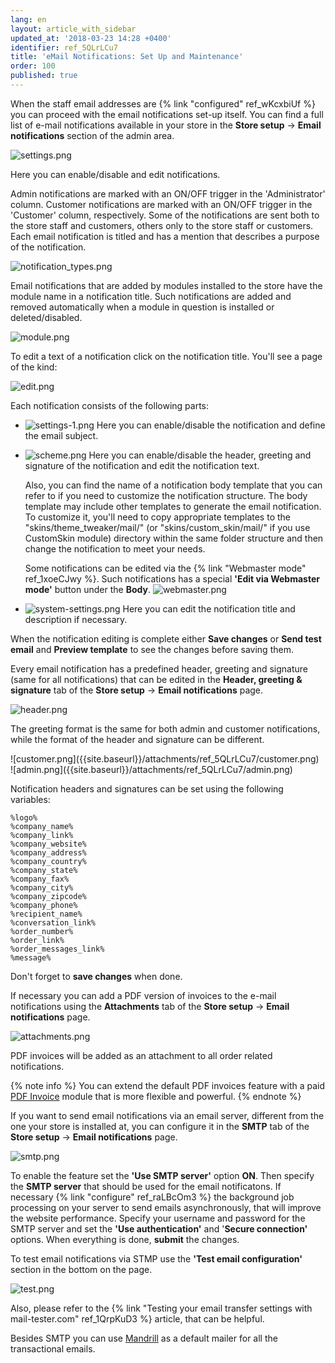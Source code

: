 ```yaml
---
lang: en
layout: article_with_sidebar
updated_at: '2018-03-23 14:28 +0400'
identifier: ref_5QLrLCu7
title: 'eMail Notifications: Set Up and Maintenance'
order: 100
published: true
---
```

When the staff email addresses are {% link "configured" ref_wKcxbiUf %} you can proceed with the email notifications set-up itself. You can find a full list of e-mail notifications available in your store in the **Store setup** -> **Email notifications** section of the admin area. 

![settings.png]({{site.baseurl}}/attachments/ref_5QLrLCu7/settings.png)

Here you can enable/disable and edit notifications. 

Admin notifications are marked with an ON/OFF trigger in the 'Administrator' column. Customer notifications are marked with an ON/OFF trigger in the 'Customer' column, respectively. Some of the notifications are sent both to the store staff and customers, others only to the store staff or customers. Each email notification is titled and has a mention that describes a purpose of the notification. 

![notification_types.png]({{site.baseurl}}/attachments/ref_5QLrLCu7/notification_types.png)

Email notifications that are added by modules installed to the store have the module name in a notification title. Such notifications are added and removed automatically when a module in question is installed or deleted/disabled.

![module.png]({{site.baseurl}}/attachments/ref_5QLrLCu7/module.png)

To edit a text of a notification click on the notification title. You'll see a page of the kind:

![edit.png]({{site.baseurl}}/attachments/ref_5QLrLCu7/edit.png)

Each notification consists of the following parts:
* ![settings-1.png]({{site.baseurl}}/attachments/ref_5QLrLCu7/settings-1.png)
  Here you can enable/disable the notification and define the email subject. 

* ![scheme.png]({{site.baseurl}}/attachments/ref_5QLrLCu7/scheme.png)
  Here you can enable/disable the header, greeting and signature of the notification and edit the notification text. 
  
  Also, you can find the name of a notification body template that you can refer to if you need to customize the notification structure. The body template may include other templates to generate the email notification. To customize it, you'll need to copy appropriate templates to the "skins/theme_tweaker/mail/" (or "skins/custom_skin/mail/" if you use CustomSkin module) directory within the same folder structure and then change the notification to meet your needs.
  
  Some notifications can be edited via the {% link "Webmaster mode" ref_1xoeCJwy %}. Such notifications has a special **'Edit via Webmaster mode'** button under the **Body**.
  ![webmaster.png]({{site.baseurl}}/attachments/ref_5QLrLCu7/webmaster.png)

* ![system-settings.png]({{site.baseurl}}/attachments/ref_5QLrLCu7/system-settings.png)
  Here you can edit the notification title and description if necessary.
  
When the notification editing is complete either **Save changes** or **Send test email** and **Preview template** to see the changes before saving them. 

Every email notification has a predefined header, greeting and signature (same for all notifications) that can be edited in the **Header, greeting & signature** tab of the **Store setup** -> **Email notifications** page. 

![header.png]({{site.baseurl}}/attachments/ref_5QLrLCu7/header.png)

The greeting format is the same for both admin and customer notifications, while the format of the header and signature can be different. 

<div class="ui stackable two column grid">
  <div class="column" markdown="span">![customer.png]({{site.baseurl}}/attachments/ref_5QLrLCu7/customer.png)</div>
  <div class="column" markdown="span">![admin.png]({{site.baseurl}}/attachments/ref_5QLrLCu7/admin.png)</div>
</div> 

Notification headers and signatures can be set using the following variables:

```
%logo%	
%company_name%
%company_link%	
%company_website%	
%company_address%	
%company_country%	
%company_state%
%company_fax%	
%company_city%	
%company_zipcode%	
%company_phone%	
%recipient_name%
%conversation_link%	
%order_number%	
%order_link%	
%order_messages_link%	
%message%
```

Don't forget to **save changes** when done. 

If necessary you can add a PDF version of invoices to the e-mail notifications using the **Attachments** tab of the **Store setup** -> **Email notifications** page. 

![attachments.png]({{site.baseurl}}/attachments/ref_5QLrLCu7/attachments.png)

PDF invoices will be added as an attachment to all order related notifications.

{% note info %}
You can extend the default PDF invoices feature with a paid [PDF Invoice](https://market.x-cart.com/addons/PDF-Invoice.html "eMail Notifications: Set Up and Maintenance") module that is more flexible and powerful.
{% endnote %}

If you want to send email notifications via an email server, different from the one your store is installed at, you can configure it in the **SMTP** tab of the **Store setup** -> **Email notifications** page.

![smtp.png]({{site.baseurl}}/attachments/ref_5QLrLCu7/smtp.png)

To enable the feature set the **'Use SMTP server'** option **ON**. Then specify the **SMTP server** that should be used for the email notificatons. If necessary {% link "configure" ref_raLBcOm3 %} the background job processing on your server to send emails asynchronously, that will improve the website performance. Specify your username and password for the SMTP server and set the **'Use authentication'** and '**Secure connection'** options. When everything is done, **submit** the changes. 

To test email notifications via STMP use the **'Test email configuration'** section in the bottom on the page.

![test.png]({{site.baseurl}}/attachments/ref_5QLrLCu7/test.png)

Also, please refer to the {% link "Testing your email transfer settings with mail-tester.com" ref_1QrpKuD3 %} article, that can be helpful.

Besides SMTP you can use [Mandrill](https://market.x-cart.com/addons/mandrill-transactional-emails-integration.html "eMail Notifications: Set Up and Maintenance") as a default mailer for all the transactional emails. 
